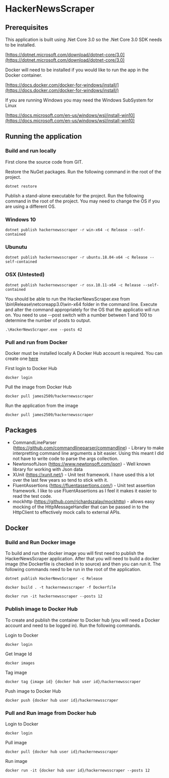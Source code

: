 # HackerNewsScraper

## Prerequisites
This application is built using .Net Core 3.0 so the .Net Core 3.0 SDK needs to be installed.

[https://dotnet.microsoft.com/download/dotnet-core/3.0](https://dotnet.microsoft.com/download/dotnet-core/3.0)

Docker will need to be installed if you would like to run the app in the Docker container.

[https://docs.docker.com/docker-for-windows/install/](https://docs.docker.com/docker-for-windows/install/)

If you are running Windows you may need the Windows SubSystem for Linux

[https://docs.microsoft.com/en-us/windows/wsl/install-win10](https://docs.microsoft.com/en-us/windows/wsl/install-win10)

## Running the application
### Build and run locally
First clone the source code from GIT.

Restore the NuGet packages. Run the following command in the root of the project.

```dotnet restore```

Publish a stand-alone executable for the project. Run the following command in the root of the project. You may need to change the OS if you are using a different OS.

### Windows 10
``` dotnet publish hackernewsscraper -r win-x64 -c Release --self-contained ```

### Ubunutu
``` dotnet publish hackernewsscraper -r ubuntu.18.04-x64 -c Release --self-contained ```

### OSX (Untested)
``` dotnet publish hackernewsscraper -r osx.10.11-x64 -c Release --self-contained ```

You should be able to run the HackerNewsScraper.exe from \bin\Release\netcoreapp3.0\win-x64 folder in the command line. Execute and alter the command appropriately for the OS that the applicatio will run on. 
You need to use --post switch with a number between 1 and 100 to determine the number of posts to output.

```.\HackerNewsScraper.exe --posts 42 ```

### Pull and run from Docker
Docker must be installed locally
A Docker Hub account is required. You can create one [here](https://hub.docker.com)

First login to Docker Hub

```docker login```

Pull the image from Docker Hub

```docker pull james2509/hackernewsscraper```

Run the application from the image

```docker pull james2509/hackernewsscraper```

## Packages
* CommandLineParser (https://github.com/commandlineparser/commandline) - Library to make interpretting command line arguments a bit easier. Using this meant I did not have to write code to parse the args collection.
* NewtonsoftJson (https://www.newtonsoft.com/json) - Well known library for working with Json data
* XUnit (https://xunit.net/) - Unit test framework. I have used this a lot over the last few years so tend to stick with it.   
* FluentAssertions (https://fluentassertions.com/) - Unit test assertion framework. I like to use FluentAssertions as I feel it makes it easier to read the test code. 
* mockhttp (https://github.com/richardszalay/mockhttp) - allows easy mocking of the HttpMessageHandler that can be passed in to the HttpClient to effectively mock calls to external APIs. 


## Docker
### Build and Run Docker image
To build and run the docker image you will first need to publish the HackerNewsScraper application. After that you will need to build a docker image (the Dockerfile is checked in to source) and then you can run it. The following commands need to be run in the root of the application.
```
dotnet publish HackerNewsScraper -c Release

docker build . -t hackernewsscraper -f Dockerfile

docker run -it hackernewsscraper --posts 12
```

### Publish image to Docker Hub
To create and publish the container to Docker hub (you will need a Docker account and need to be logged in). Run the following commands.

Login to Docker

```docker login```

Get Image Id

```docker images```

Tag image

```docker tag {image id} {docker hub user id}/hackernewsscraper```

Push image to Docker Hub

```docker push {docker hub user id}/hackernewsscraper```

### Pull and Run image from Docker hub

Login to Docker

```docker login```

Pull image 

```docker pull {docker hub user id}/hackernewsscraper```

Run image

```docker run -it {docker hub user id}/hackernewsscraper --posts 12```


